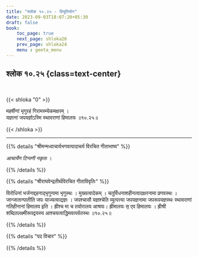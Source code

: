 ```yaml
---
title: "श्लोक १०.२५ - विभूतियोग"
date: 2023-09-03T18:07:20+05:30
draft: false
book:
    toc_page: true
    next_page: shloka26
    prev_page: shloka24
    menu : geeta_menu
---
```




## श्लोक १०.२५ {class=text-center}

<br/>

{{< shloka  "0"  >}}

महर्षीणां भृगुरहं गिरामस्म्येकमक्षरम् ।  
यज्ञानां जपयज्ञोऽस्मि स्थावराणां हिमालयः ॥१०.२५॥  

{{< /shloka >}}

---


{{% details "श्रीमन्मध्वाचार्यभगवत्पादाचर्य विरचित  गीताभाष्य" %}}

*आचार्येण टिप्पणी नकृतः* ।

{{% /details %}}



{{% details "श्रीराघवेन्द्रतीर्थविरचित गीताविवृतिः" %}}

विरोधिनां भर्जनाद्दहनाद्भृगुनामा भृगुस्थः । 
मुख्यत्वादेकम्‌ । चतुर्विधनाशहीनत्वादक्षरनामा 
प्रणवस्थः । जान्जातान्पातीति जपः
याज्यत्वाद्यज्ञः । जपश्चासौ यज्ञश्चेति व्युत्पत्त्या 
जपयज्ञनामा जपरूपयज्ञस्थः 
स्थावराणां गतिहीनानां हिमालय इति । ह्रीश्च मा च तयोरालय
आश्रयः। ह्रीमालयः स॒ एव हिमालयः । ह्रीश्री 
शब्दितलक्ष्मीरूपद्वयस्य
आश्चयत्वाद्धिमवत्पर्वतस्थः ॥१०.२५॥

{{% /details %}}



{{% details "पद विचार" %}}


{{% /details %}}
